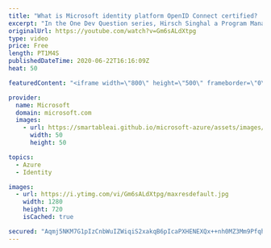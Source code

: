 ```yaml
---
title: "What is Microsoft identity platform OpenID Connect certified? | One Dev Question: Hirsch Singhal"
excerpt: "In the One Dev Question series, Hirsch Singhal a Program Manager working on the Microsoft identity platform, explains what it means that the Microsoft identity platform is OpenID Connect certified.   For more information, visit: https://docs.microsoft.com/azure/active-directory/develop/v2-protocols-oidc?WT.mc_id=onedevquestion-c9-AzureIdent"
originalUrl: https://youtube.com/watch?v=Gm6sALdXtpg
type: video
price: Free
length: PT1M4S
publishedDateTime: 2020-06-22T16:16:09Z
heat: 50

featuredContent: "<iframe width=\"800\" height=\"500\" frameborder=\"0\" src=\"https://www.youtube.com/embed/Gm6sALdXtpg\" allow=\"accelerometer; autoplay; encrypted-media; gyroscope; picture-in-picture\" allowfullscreen></iframe>"

provider:
  name: Microsoft
  domain: microsoft.com
  images:
    - url: https://smartableai.github.io/microsoft-azure/assets/images/organizations/microsoft.com-50x50.jpg
      width: 50
      height: 50

topics:
  - Azure
  - Identity

images:
  - url: https://i.ytimg.com/vi/Gm6sALdXtpg/maxresdefault.jpg
    width: 1280
    height: 720
    isCached: true

secured: "Aqmj5NKM7G1pIzCnbWuIZWiqiS2xakqB6pIcaPXHENEXQx++nh0MZ3Mm9PfqhU2LMbEfuqZQ3ZRlLA5mJbPZfQjRPMhZtKohSyzRBGThsmFPlpxu9bl71kjnA6sPcx+AdsfqiWleYL/4qLCgTopBUHbILiIHkhYjesFEcS5FZHfQzMJXhPPyWa1eaPFTXk2r6bvcXzQWXF+HPqURa9BYNd6SAY/2Cdx/hpN8365NSZ+f/mh2gPWlEoEGA0UvLQDMUhU9L7TRFZpw8Q+D5/saU46c8t0+t/i14ytub8BnSAcKK3FA4RCZMstAAG6d0N4o5HkC/H1qDChq9AiDUt74zsldAUzxXNqEGDbhwYYFhVaIPovxTRdKpoY11+iGbBdbGf7UZtoNWqbLF8LTDDzyYQXLMKyG52Vn6WT3u7AuOqo=;o7CO6HY/ipz/wnRD+jEu4w=="
---
```


